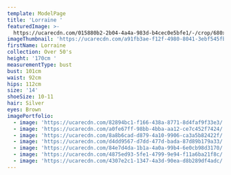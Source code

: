 ```yaml
---
template: ModelPage
title: 'Lorraine '
featuredImage: >-
  https://ucarecdn.com/015880b2-2b04-4a4a-983d-b4cec0e5bfe1/-/crop/680x539/0,59/-/preview/
imageThumbnail: 'https://ucarecdn.com/a91fb3ae-f12f-4980-8041-3ebf545fbbcf/'
firstName: Lorraine
collection: Over 50's
height: '170cm '
measurementType: bust
bust: 101cm
waist: 92cm
hips: 112cm
size: '14'
shoeSize: 10-11
hair: Silver
eyes: Brown
imagePortfolio:
  - image: 'https://ucarecdn.com/82894bc1-f166-438a-8771-8d4faf9f33e3/'
  - image: 'https://ucarecdn.com/a0fe67ff-98bb-4bba-aa12-ce7c452f7424/'
  - image: 'https://ucarecdn.com/8a8b6cad-d879-4a10-9906-ca3a5b82422f/'
  - image: 'https://ucarecdn.com/d4dd9567-d7dd-477d-bada-87d89b179a33/'
  - image: 'https://ucarecdn.com/84e7d4da-1b1a-4a0a-99b4-6e0cb98d3170/'
  - image: 'https://ucarecdn.com/4875ed93-5fe1-4799-9e94-f11a6ba21f8c/'
  - image: 'https://ucarecdn.com/4307e2c1-1347-4a3d-90ea-d8b289df4adc/'
---
```


